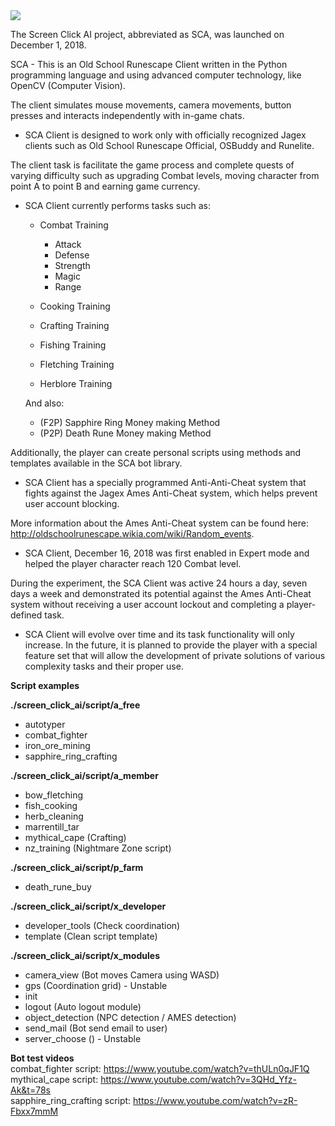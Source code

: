 <img src="https://raw.githubusercontent.com/Suirdna/python-screen_click_ai/master/favicon.png"/>


The Screen Click AI project, abbreviated as SCA, was launched on December 1, 2018.

SCA - This is an Old School Runescape Client written in the Python programming language and using advanced computer technology,
like OpenCV (Computer Vision).

The client simulates mouse movements, camera movements, button presses and interacts independently with in-game chats.

- SCA Client is designed to work only with officially recognized Jagex clients such as Old School Runescape Official, OSBuddy and Runelite.

The client task is
facilitate the game process and complete quests of varying difficulty such as upgrading Combat levels, moving character from point A to point B and earning game currency.

- SCA Client currently performs tasks such as:

    - Combat Training
        - Attack
        - Defense
        - Strength
        - Magic
        - Range

    - Cooking Training
    - Crafting Training
    - Fishing Training
    - Fletching Training
    - Herblore Training
    
    And also:

    - (F2P) Sapphire Ring Money making Method
    - (P2P) Death Rune Money making Method

Additionally, the player can create personal scripts using methods and templates available in the SCA bot library.

- SCA Client has a specially programmed Anti-Anti-Cheat system that fights against the Jagex Ames Anti-Cheat system, which helps prevent user account blocking.

More information about the Ames Anti-Cheat system can be found here: http://oldschoolrunescape.wikia.com/wiki/Random_events.


- SCA Client, December 16, 2018 was first enabled in Expert mode and helped the player character reach 120 Combat level.

During the experiment, the SCA Client was active 24 hours a day, seven days a week and demonstrated its potential against the Ames Anti-Cheat system without receiving a user account lockout and completing a player-defined task.

- SCA Client will evolve over time and its task functionality will only increase. In the future, it is planned to provide the player with a special feature set that will allow the development of private solutions of various complexity tasks and their proper use.


<b>Script examples</b>

<b>./screen_click_ai/script/a_free<br></b>
-  autotyper<br>
-  combat_fighter<br>
-  iron_ore_mining<br>
-  sapphire_ring_crafting<br>

<b>./screen_click_ai/script/a_member<br></b>
- bow_fletching<br>
- fish_cooking<br>
- herb_cleaning<br>
- marrentill_tar<br>
- mythical_cape (Crafting)<br>
- nz_training (Nightmare Zone script)<br>

<b>./screen_click_ai/script/p_farm<br></b>
- death_rune_buy<br>
    
<b>./screen_click_ai/script/x_developer<br></b>
- developer_tools (Check coordination)<br>
- template (Clean script template)<br>

<b>./screen_click_ai/script/x_modules<br></b>
- camera_view (Bot moves Camera using WASD)<br>
- gps (Coordination grid) - Unstable<br>
- init<br>
- logout (Auto logout module)<br>
- object_detection (NPC detection / AMES detection)<br>
- send_mail (Bot send email to user)<br>
- server_choose () - Unstable<br>


<b>Bot test videos</b><br>
combat_fighter script: https://www.youtube.com/watch?v=thULn0qJF1Q<br>
mythical_cape script: https://www.youtube.com/watch?v=3QHd_Yfz-Ak&t=78s<br>
sapphire_ring_crafting script: https://www.youtube.com/watch?v=zR-Fbxx7mmM<br>
